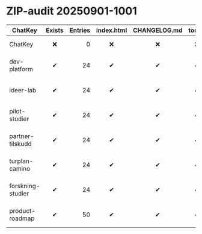 # ZIP-audit 20250901-1001

| ChatKey | Exists | Entries | index.html | CHANGELOG.md | tools/ | ZipStamp | IndexTime | ZipPath |
|---|:---:|---:|:---:|:---:|:---:|---|---|---|
| ChatKey | ❌ | 0 | ❌ | ❌ | ❌ | - | Sist oppdatert | C:\Dev\my-camino\handover\ZIP-sti |
| dev-platform | ✔ | 24 | ✔ | ✔ | ✔ | - | 2025-08-30 23:35 | C:\Dev\my-camino\handover\dev-platform-handover.zip |
| ideer-lab | ✔ | 24 | ✔ | ✔ | ✔ | - | 2025-08-30 23:35 | C:\Dev\my-camino\handover\ideer-lab-handover.zip |
| pilot-studier | ✔ | 24 | ✔ | ✔ | ✔ | - | 2025-08-30 23:36 | C:\Dev\my-camino\handover\pilot-studier-handover.zip |
| partner-tilskudd | ✔ | 24 | ✔ | ✔ | ✔ | - | 2025-08-30 23:36 | C:\Dev\my-camino\handover\partner-tilskudd-handover.zip |
| turplan-camino | ✔ | 24 | ✔ | ✔ | ✔ | - | 2025-08-30 23:36 | C:\Dev\my-camino\handover\turplan-camino-handover.zip |
| forskning-studier | ✔ | 24 | ✔ | ✔ | ✔ | - | 2025-08-30 23:36 | C:\Dev\my-camino\handover\forskning-studier-handover.zip |
| product-roadmap | ✔ | 50 | ✔ | ✔ | ✔ | - | 2025-09-01 09:48 | C:\Dev\my-camino\handover\product-roadmap-handover.zip |
